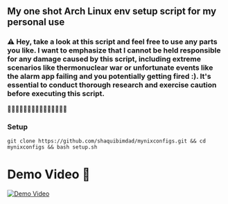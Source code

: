 ## My one shot Arch Linux env setup script for my personal use

### ⚠️ Hey, take a look at this script and feel free to use any parts you like. I want to emphasize that I cannot be held responsible for any damage caused by this script, including extreme scenarios like thermonuclear war or unfortunate events like the alarm app failing and you potentially getting fired :). It's essential to conduct thorough research and exercise caution before executing this script.

🚧🚧🚧🚧🚧🚧🚧🚧🚧🚧🚧🚧🚧🚧🚧
### Setup
```
git clone https://github.com/shaquibimdad/mynixconfigs.git && cd mynixconfigs && bash setup.sh
```

# Demo Video 🎥
[![Demo Video](https://img.youtube.com/vi/aCb4dXLHMmY/0.jpg)](https://www.youtube.com/watch?v=aCb4dXLHMmY)